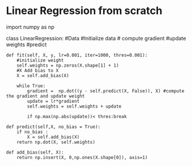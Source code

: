 # Linear  Regression from scratch

import numpy as np

class LinearRegression:
    #Data
    #Initialize data
    # compute gradient
    #update weights
    #predict
    
    def fit(self, X, y, lr=0.001, iter=1000, thres=0.001):
        #initialize weight
        self.weights = np.zeros(X.shape[1] + 1)
        #X Add bias to X
        X = self.add_bias(X)
        
        while True:
            gradient =  np.dot((y - self.predict(X, False)), X) #compute the gradient and update weight
            update = lr*gradient
            self.weights = self.weights + update
            
            if np.max(np.abs(update))< thres:break
        
    def predict(self,X, no_bias = True):
        if no_bias :
            X = self.add_bias(X)
        return np.dot(X, self.weights)
    
    def add_bias(self, X):
        return np.insert(X, 0,np.ones(X.shape[0]), axis=1)
